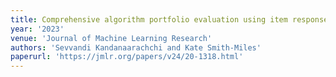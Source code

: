 ```yaml
---
title: Comprehensive algorithm portfolio evaluation using item response theory
year: '2023'
venue: 'Journal of Machine Learning Research'
authors: 'Sevvandi Kandanaarachchi and Kate Smith-Miles'
paperurl: 'https://jmlr.org/papers/v24/20-1318.html'
---
```

